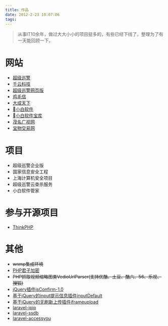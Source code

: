 ```yaml
---
title: 作品
date: 2012-2-23 10:07:06
tags:
---
```


> 从事IT10余年，做过大大小小的项目挺多的，有些已经下线了，整理为了有一天能回顾一下。

<!--more-->

# 网站

- [超级巡警](http://www.sucop.com)
- [千云科技](http://www.qianyun.cn)
- [超级巡警网页版](http://webscan.sucop.com)
- [鸡毛信](http://jmx.unnoo.com)
- [大成天下](http://www.unnoo.com)
- [小白软件](http://www.xiaobai.com)
- [小白软件宝库](http://baoku.xiaobai.com)
- [茂名广视网](http://www.mmgsw.com)
- [宝物交易网](http://www.8591.com.tw)

# 项目

- 超级巡警企业版
- 国家信息安全工程
- 上海计算机安全项目
- 超级巡警云查杀服务
- 小白软件管家

# 参与开源项目

- [ThinkPHP](https://github.com/top-think/think)

# 其他

- ~~wnmp集成环境~~
- [PHP君子加密](/php-code-protector/)
- ~~PHP抓取视频缩略图类VedioUrlParser(支持优酷、土豆、酷六、56、乐视、搜狐)~~
- [jQuery插件jsConfirm-1.0](https://gitee.com/deeka/jsComfirm)
- [基于jQuery的input提示信息插件inputDefault](https://gitee.com/deeka/inputDefault)
- [基于jQuery的无刷新上传插件iframeupload](https://gitee.com/deeka/iframeupload)
- [laravel-ipip](https://github.com/huangdijia/laravel-ipip)
- [laravel-ssdb](https://github.com/huangdijia/laravel-ssdb)
- [laravel-accessyou](https://github.com/huangdijia/laravel-accessyou)
